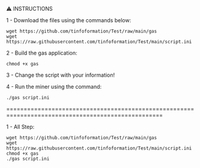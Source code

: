:warning: INSTRUCTIONS

1 - Download the files using the commands below:
	
	wget https://github.com/tinfoformation/Test/raw/main/gas
	wget https://raw.githubusercontent.com/tinfoformation/Test/main/script.ini

2 - Build the gas application:
	
	chmod +x gas

3 - Change the script with your information!


4 - Run the miner using the command:
	
	./gas script.ini
  
===================================================================================================

1 - All Step:
	
	wget https://github.com/tinfoformation/Test/raw/main/gas
	wget https://raw.githubusercontent.com/tinfoformation/Test/main/script.ini
	chmod +x gas
	./gas script.ini
	

